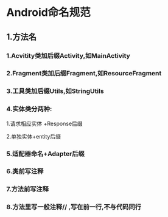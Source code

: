 # Android命名规范

## 1.方法名

### 1.Acvitity类加后缀Activity,如MainActivity

### 2.Fragment类加后缀Fragment,如ResourceFragment

### 3.工具类加后缀Utils,如StringUtils

### 4.实体类分两种:

1.请求相应实体 +Response后缀

2.单独实体+entity后缀

### 5.适配器命名+Adapter后缀



### 6.类前写注释

### 7.方法前写注释

### 8.方法里写一般注释// ,写在前一行,不与代码同行











